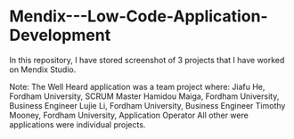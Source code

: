 # Mendix---Low-Code-Application-Development
In this repository, I have stored screenshot of 3 projects that I have worked on Mendix Studio.

Note: The Well Heard application was a team project where: 
 Jiafu He, Fordham University, SCRUM Master
 Hamidou Maiga, Fordham University, Business Engineer
 Lujie Li, Fordham University, Business Engineer
 Timothy Mooney, Fordham University, Application Operator
All other were applications were individual projects.
